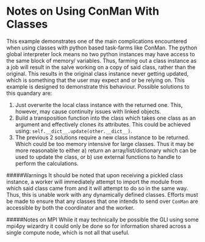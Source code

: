 Notes on Using ConMan With Classes
==================================
This example demonstrates one of the main complications encountered when using
classes with python based task-farms like ConMan. The python global interpreter
lock means no two python instances may have access to the same block of memory/
variables. Thus, farming out a class instance as a job will result in the salve
working on a copy of said class, rather than the original. This results in the
original class instance never getting updated, which is something that the user
may expect and or be relying on. This example is designed to demonstrate this
behaviour. Possible solutions to this quandary are:
1. Just overwrite the local class instance with the returned one. This, however,
may cause continuity issues with linked objects.
2. Build a transposition function into the class which takes one class as an
argument and effectively clones its attributes. This could be achieved using:
`self.__dict__.update(other.__dict__)`.
3. The previous 2 solutions require a new class instance to be returned. Which
could be too memory intensive for large classes. Thus it may be more reasonable
to either a) return an array/list/dictionary which can be used to update the
class, or b) use external functions to handle to perform the calculations.

#####Warnings
It should be noted that upon receiving a pickled class instance, a worker will
immediately attempt to import the module from which said class came from and
it will attempt to do so in the same way. Thus, this is unable work with any
dynamically defined classes. Efforts must be made to ensure that any classes
that one intends to send over `ConMan` are accessible by both the coordinator and
the worker. 


#####Notes on MPI
While it may technically be possible the GLI using some mpi4py wizardry it could
only be done so for information shared across a single compute node, which is not
all that useful.

